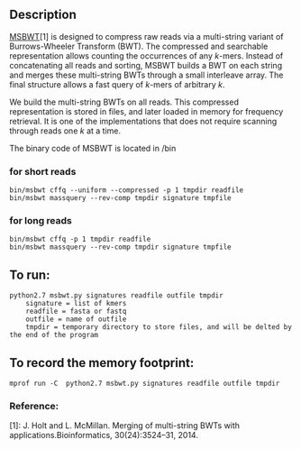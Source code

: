 ## Description

[MSBWT](https://github.com/holtjma/msbwt)[1] is designed to compress raw reads via a multi-string variant of Burrows-Wheeler Transform (BWT). The compressed and searchable representation allows counting the occurrences of any *k*-mers. Instead of concatenating all reads and sorting, MSBWT builds a BWT on each string and merges these multi-string BWTs through a small interleave array. The final structure allows a fast query of *k*-mers of arbitrary *k*. 

We build the multi-string BWTs on all reads. This compressed representation is stored in files, and later loaded in memory for frequency retrieval. It is one of the implementations that does not require scanning through reads one *k* at a time.

The binary code of MSBWT is located in /bin

### for short reads
```
bin/msbwt cffq --uniform --compressed -p 1 tmpdir readfile
bin/msbwt massquery --rev-comp tmpdir signature tmpfile
```
### for long reads
```
bin/msbwt cffq -p 1 tmpdir readfile 
bin/msbwt massquery --rev-comp tmpdir signature tmpfile
```

## To run:
```
python2.7 msbwt.py signatures readfile outfile tmpdir
	signature = list of kmers
	readfile = fasta or fastq
	outfile = name of outfile
	tmpdir = temporary directory to store files, and will be delted by the end of the program
```

## To record the memory footprint:
```
mprof run -C  python2.7 msbwt.py signatures readfile outfile tmpdir
```

### Reference:
[1]: J. Holt and L. McMillan.  Merging of multi-string BWTs with applications.Bioinformatics, 30(24):3524–31, 2014.
